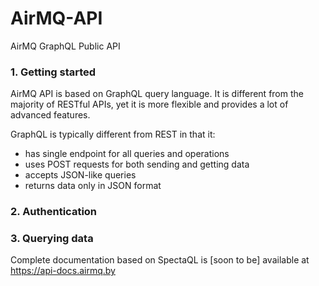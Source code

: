 # AirMQ-API #
AirMQ GraphQL Public API
### 1. Getting started ###
AirMQ API is based on GraphQL query language. It is different from the majority of RESTful APIs, yet it is more flexible and provides a lot of advanced features.

GraphQL is typically different from REST in that it:

* has single endpoint for all queries and operations
* uses POST requests for both sending and getting data
* accepts JSON-like queries
* returns data only in JSON format

### 2. Authentication ###

### 3. Querying data ###

Complete documentation based on SpectaQL is [soon to be] available at https://api-docs.airmq.by
